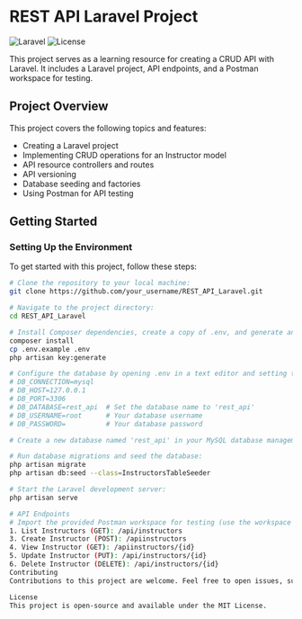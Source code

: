 # REST API Laravel Project

![Laravel](https://img.shields.io/badge/Laravel-8.x-red)
![License](https://img.shields.io/github/license/alaeddineth/REST_API_Laravel)

This project serves as a learning resource for creating a CRUD API with Laravel. It includes a Laravel project, API endpoints, and a Postman workspace for testing.

## Project Overview

This project covers the following topics and features:

- Creating a Laravel project
- Implementing CRUD operations for an Instructor model
- API resource controllers and routes
- API versioning
- Database seeding and factories
- Using Postman for API testing

## Getting Started

### Setting Up the Environment

To get started with this project, follow these steps:

```bash
# Clone the repository to your local machine:
git clone https://github.com/your_username/REST_API_Laravel.git

# Navigate to the project directory:
cd REST_API_Laravel

# Install Composer dependencies, create a copy of .env, and generate an application key:
composer install
cp .env.example .env
php artisan key:generate

# Configure the database by opening .env in a text editor and setting the database connection settings. After making changes, save the file and exit the text editor:
# DB_CONNECTION=mysql
# DB_HOST=127.0.0.1
# DB_PORT=3306
# DB_DATABASE=rest_api  # Set the database name to 'rest_api'
# DB_USERNAME=root      # Your database username
# DB_PASSWORD=          # Your database password

# Create a new database named 'rest_api' in your MySQL database management tool.

# Run database migrations and seed the database:
php artisan migrate
php artisan db:seed --class=InstructorsTableSeeder

# Start the Laravel development server:
php artisan serve

# API Endpoints
# Import the provided Postman workspace for testing (use the workspace file named your_workspace.json located in the root directory). Explore and test the API endpoints using Postman.
1. List Instructors (GET): /api/instructors
3. Create Instructor (POST): /apiinstructors
4. View Instructor (GET): /apiinstructors/{id}
5. Update Instructor (PUT): /api/instructors/{id}
6. Delete Instructor (DELETE): /api/instructors/{id}
Contributing
Contributions to this project are welcome. Feel free to open issues, submit pull requests, or provide feedback.

License
This project is open-source and available under the MIT License.


